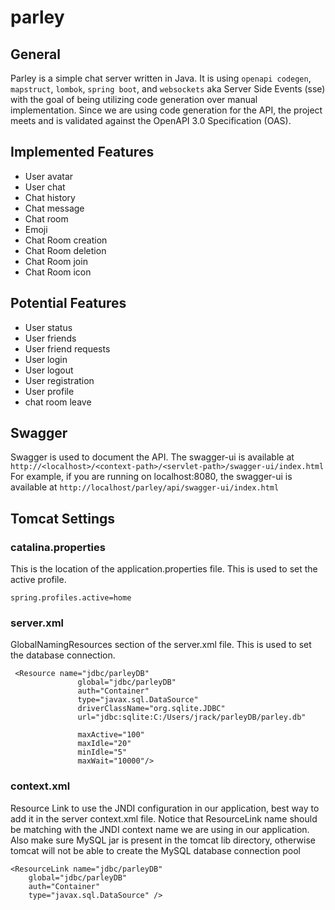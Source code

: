 # parley

## General

Parley is a simple chat server written in Java. It is using `openapi codegen`, `mapstruct`, `lombok`, `spring boot`,
and `websockets` aka Server Side Events (sse) with the goal of being utilizing code generation over manual
implementation.
Since we are using code generation for the API, the project meets and is validated against the OpenAPI 3.0
Specification (OAS).

## Implemented Features

* User avatar
* User chat
* Chat history
* Chat message
* Chat room
* Emoji
* Chat Room creation
* Chat Room deletion
* Chat Room join
* Chat Room icon

## Potential Features

* User status
* User friends
* User friend requests
* User login
* User logout
* User registration
* User profile
* chat room leave

## Swagger

Swagger is used to document the API. The swagger-ui is available at
`http://<localhost>/<context-path>/<servlet-path>/swagger-ui/index.html`
For example, if you are running on localhost:8080, the swagger-ui is available at
`http://localhost/parley/api/swagger-ui/index.html`

## Tomcat Settings

### catalina.properties

This is the location of the application.properties file. This is used to set the active profile.

```
spring.profiles.active=home
```

### server.xml

GlobalNamingResources section of the server.xml file. This is used to set the database connection.

```
 <Resource name="jdbc/parleyDB" 
               global="jdbc/parleyDB" 
               auth="Container" 
               type="javax.sql.DataSource" 
               driverClassName="org.sqlite.JDBC" 
               url="jdbc:sqlite:C:/Users/jrack/parleyDB/parley.db" 
               
               maxActive="100" 
               maxIdle="20" 
               minIdle="5" 
               maxWait="10000"/>
```

### context.xml

Resource Link to use the JNDI configuration in our application, best way to add it in the server context.xml file.
Notice that ResourceLink name should be matching with the JNDI context name we are using in our application. Also make
sure MySQL jar is present in the tomcat lib directory, otherwise tomcat will not be able to create the MySQL database
connection pool

```
<ResourceLink name="jdbc/parleyDB"
    global="jdbc/parleyDB"
    auth="Container"
    type="javax.sql.DataSource" />
```